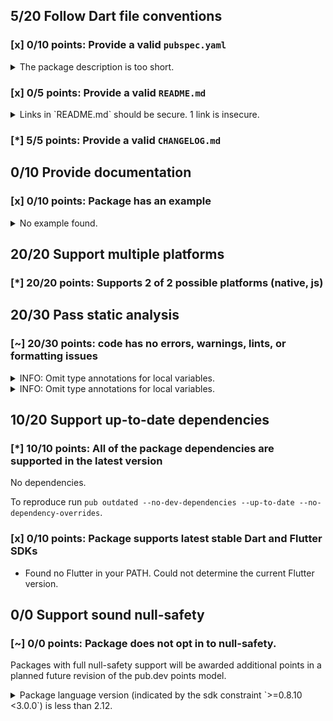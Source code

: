 ## 5/20 Follow Dart file conventions

### [x] 0/10 points: Provide a valid `pubspec.yaml`

<details>
<summary>
The package description is too short.
</summary>

Add more detail to the `description` field of `pubspec.yaml`. Use 60 to 180 characters to describe the package, what it does, and its target use case.
</details>

### [x] 0/5 points: Provide a valid `README.md`

<details>
<summary>
Links in `README.md` should be secure. 1 link is insecure.
</summary>

`README.md:42:35`

```
   ╷
42 │ <p>This library is licensed under <a href="http://www.opensource.org/licenses/mit-license.php">MIT License</a>.</p>
   │                                   ^^^^^^^^^^^^^^^^^^^^^^^^^^^^^^^^^^^^^^^^^^^^^^^^^^^^^^^^^^^^^
   ╵
```

Use `https` URLs instead.
</details>

### [*] 5/5 points: Provide a valid `CHANGELOG.md`


## 0/10 Provide documentation

### [x] 0/10 points: Package has an example

<details>
<summary>
No example found.
</summary>

See [package layout](https://dart.dev/tools/pub/package-layout#examples) guidelines on how to add an example.
</details>

## 20/20 Support multiple platforms

### [*] 20/20 points: Supports 2 of 2 possible platforms (**native**, **js**)


## 20/30 Pass static analysis

### [~] 20/30 points: code has no errors, warnings, lints, or formatting issues

<details>
<summary>
INFO: Omit type annotations for local variables.
</summary>

`lib/mime_type.dart:11:3`

```
   ╷
11 │   final int lastDot = fileName.lastIndexOf('.', fileName.length - 1);
   │   ^^^^^^^^^^^^^^^^^^^^^^^^^^^^^^^^^^^^^^^^^^^^^^^^^^^^^^^^^^^^^^^^^^
   ╵
```

To reproduce make sure you are using [pedantic](https://pub.dev/packages/pedantic#using-the-lints) and run `dartanalyzer lib/mime_type.dart`
</details>
<details>
<summary>
INFO: Omit type annotations for local variables.
</summary>

`lib/mime_type.dart:13:5`

```
   ╷
13 │     final String extension = fileName.substring(lastDot + 1);
   │     ^^^^^^^^^^^^^^^^^^^^^^^^^^^^^^^^^^^^^^^^^^^^^^^^^^^^^^^^
   ╵
```

To reproduce make sure you are using [pedantic](https://pub.dev/packages/pedantic#using-the-lints) and run `dartanalyzer lib/mime_type.dart`
</details>

## 10/20 Support up-to-date dependencies

### [*] 10/10 points: All of the package dependencies are supported in the latest version

No dependencies.

To reproduce run `pub outdated --no-dev-dependencies --up-to-date --no-dependency-overrides`.


### [x] 0/10 points: Package supports latest stable Dart and Flutter SDKs

* Found no Flutter in your PATH. Could not determine the current Flutter version.

## 0/0 Support sound null-safety

### [~] 0/0 points: Package does not opt in to null-safety.

Packages with full null-safety support will be awarded additional points in a planned future revision of the pub.dev points model.

<details>
<summary>
Package language version (indicated by the sdk constraint `>=0.8.10 <3.0.0`) is less than 2.12.
</summary>

Consider [migrating](https://dart.dev/null-safety/migration-guide).
</details>